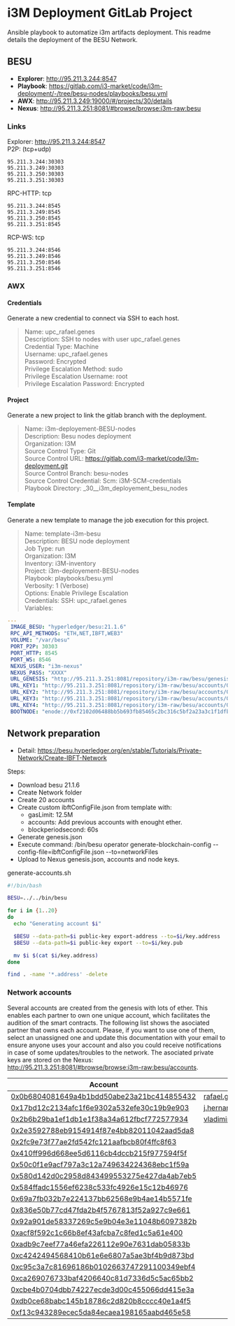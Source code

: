 # i3M Deployment GitLab Project

Ansible playbook to automatize i3m artifacts deployment. This readme details the deployment of the BESU Network.

## BESU

- **Explorer**: <http://95.211.3.244:8547>
- **Playbook**: <https://gitlab.com/i3-market/code/i3m-deployment/-/tree/besu-nodes/playbooks/besu.yml>
- **AWX**: <http://95.211.3.249:19000/#/projects/30/details>
- **Nexus**: <http://95.211.3.251:8081/#browse/browse:i3m-raw:besu>

### Links 

Explorer: <http://95.211.3.244:8547>  
P2P: (tcp+udp)  

    95.211.3.244:30303  
    95.211.3.249:30303  
    95.211.3.250:30303  
    95.211.3.251:30303  

RPC-HTTP: tcp  

    95.211.3.244:8545  
    95.211.3.249:8545  
    95.211.3.250:8545  
    95.211.3.251:8545  
  
RCP-WS: tcp

    95.211.3.244:8546  
    95.211.3.249:8546  
    95.211.3.250:8546  
    95.211.3.251:8546  

### AWX

#### Credentials

Generate a new credential to connect via SSH to each host.  

> Name: upc_rafael.genes  
> Description: SSH to nodes with user upc_rafael.genes  
> Credential Type: Machine  
> Username: upc_rafael.genes  
> Password: Encrypted  
> Privilege Escalation Method: sudo  
> Privilege Escalation Username: root  
> Privilege Escalation Password: Encrypted  

#### Project

Generate a new project to link the gitlab branch with the deployment.  

> Name: i3m-deployement-BESU-nodes  
> Description: Besu nodes deployment  
> Organization: I3M  
> Source Control Type: Git  
> Source Control URL: <https://gitlab.com/i3-market/code/i3m-deployment.git>  
> Source Control Branch: besu-nodes  
> Source Control Credential: Scm: i3M-SCM-credentials   
> Playbook Directory: _30__i3m_deployement_besu_nodes  

#### Template

Generate a new template to manage the job execution for this project.

> Name: template-i3m-besu  
> Description: BESU node deployment  
> Job Type: run  
> Organization: I3M  
> Inventory: i3M-inventory  
> Project: i3m-deployement-BESU-nodes  
> Playbook: playbooks/besu.yml  
> Verbosity: 1 (Verbose)  
> Options: Enable Privilege Escalation  
> Credentials: SSH: upc_rafael.genes  
> Variables:  

```yml
---
 IMAGE_BESU: "hyperledger/besu:21.1.6"
 RPC_API_METHODS: "ETH,NET,IBFT,WEB3"
 VOLUME: "/var/besu"
 PORT_P2P: 30303
 PORT_HTTP: 8545
 PORT_WS: 8546
 NEXUS_USER: "i3m-nexus"
 NEXUS_PASS: "XXXX"
 URL_GENESIS: "http://95.211.3.251:8081/repository/i3m-raw/besu/genesis.json"
 URL_KEY1: "http://95.211.3.251:8081/repository/i3m-raw/besu/accounts/0xXXXX"
 URL_KEY2: "http://95.211.3.251:8081/repository/i3m-raw/besu/accounts/0xXXXX"
 URL_KEY3: "http://95.211.3.251:8081/repository/i3m-raw/besu/accounts/0xXXXX"
 URL_KEY4: "http://95.211.3.251:8081/repository/i3m-raw/besu/accounts/0xXXXX"
 BOOTNODE: "enode://0xf2102d06488bb5b693fb85465c2bc316c5bf2a23a3c1f1dfb9e20733c67f7c41279a09f0f6c11a6964f0d0bf8ae85484e253e1196606b168faf77ffbfc081374@95.211.3.244:30303?discport=30303"
```

## Network preparation

- Detail: <https://besu.hyperledger.org/en/stable/Tutorials/Private-Network/Create-IBFT-Network>

Steps:
 - Download besu 21.1.6
 - Create Network folder
 - Create 20 accounts
 - Create custom ibftConfigFile.json from template with:
    - gasLimit: 12.5M
    - accounts: Add previous accounts with enought ether.
    - blockperiodsecond: 60s
 - Generate genesis.json
 - Execute command: /bin/besu operator generate-blockchain-config --config-file=ibftConfigFile.json --to=networkFiles
 - Upload to Nexus genesis.json, accounts and node keys.
 
 generate-accounts.sh  
```bash
#!/bin/bash

BESU=../../bin/besu

for i in {1..20}
do
  echo "Generating account $i"

  $BESU --data-path=$i public-key export-address --to=$i/key.address
  $BESU --data-path=$i public-key export --to=$i/key.pub

  mv $i $(cat $i/key.address)
done

find . -name '*.address' -delete
```

### Network accounts

Several accounts are created from the genesis with lots of ether. This enables each partner to own one unique account, which facilitates the audition of the smart contracts. The following list shows the asociated partner that owns each account. Please, if you want to use one of them, select an unassigned one and update this documentation with your email to ensure anyone uses your account and also you could receive notifications in case of some updates/troubles to the network. The asociated private keys are stored on the Nexus: <http://95.211.3.251:8081/#browse/browse:i3m-raw:besu/accounts>.


| Account | Responsible |
| ------ | ------ |
| [0x0b6804081649a4b1bdd50abe23a21bc414855432](http://95.211.3.251:8081/#browse/browse:i3m-raw:besu/accounts/0x0b6804081649a4b1bdd50abe23a21bc414855432) | rafael.genes@upc.edu |
| [0x17bd12c2134afc1f6e9302a532efe30c19b9e903](http://95.211.3.251:8081/#browse/browse:i3m-raw:besu/accounts/0x17bd12c2134afc1f6e9302a532efe30c19b9e903) | j.hernandez@upc.edu |
| [0x2b6b29ba1ef1db1e1f38a34a612fbcf772577934](http://95.211.3.251:8081/#browse/browse:i3m-raw:besu/accounts/0x2b6b29ba1ef1db1e1f38a34a612fbcf772577934) | vladimir.rogojin@guardtime.com |
| [0x2e3592788eb9154914f87e4bb82011042aad5da8](http://95.211.3.251:8081/#browse/browse:i3m-raw:besu/accounts/0x2e3592788eb9154914f87e4bb82011042aad5da8) | |
| [0x2fc9e73f77ae2fd542fc121aafbcb80f4ffc8f63](http://95.211.3.251:8081/#browse/browse:i3m-raw:besu/accounts/0x2fc9e73f77ae2fd542fc121aafbcb80f4ffc8f63) | |
| [0x410ff996d668ee5d6116cb4dccb215f977594f5f](http://95.211.3.251:8081/#browse/browse:i3m-raw:besu/accounts/0x410ff996d668ee5d6116cb4dccb215f977594f5f) | |
| [0x50c0f1e9acf797a3c12a749634224368ebc1f59a](http://95.211.3.251:8081/#browse/browse:i3m-raw:besu/accounts/0x50c0f1e9acf797a3c12a749634224368ebc1f59a) | |
| [0x580d142d0c2958d843499553275e427da4ab7eb5](http://95.211.3.251:8081/#browse/browse:i3m-raw:besu/accounts/0x580d142d0c2958d843499553275e427da4ab7eb5) | |
| [0x584ffadc1556ef6238c533fc4926e15c12b46976](http://95.211.3.251:8081/#browse/browse:i3m-raw:besu/accounts/0x584ffadc1556ef6238c533fc4926e15c12b46976) | |
| [0x69a7fb032b7e224137bb62568e9b4ae14b5571fe](http://95.211.3.251:8081/#browse/browse:i3m-raw:besu/accounts/0x69a7fb032b7e224137bb62568e9b4ae14b5571fe) | |
| [0x836e50b77cd47fda2b4f5767813f52a927c9e661](http://95.211.3.251:8081/#browse/browse:i3m-raw:besu/accounts/0x836e50b77cd47fda2b4f5767813f52a927c9e661) | |
| [0x92a901de58337269c5e9b04e3e11048b6097382b](http://95.211.3.251:8081/#browse/browse:i3m-raw:besu/accounts/0x92a901de58337269c5e9b04e3e11048b6097382b) | |
| [0xacf8f592c1c66b8ef43afcba7c8fed1c5a61e400](http://95.211.3.251:8081/#browse/browse:i3m-raw:besu/accounts/0xacf8f592c1c66b8ef43afcba7c8fed1c5a61e400) | |
| [0xadb9c7eef77a46efa226112e90e7631dab05833b](http://95.211.3.251:8081/#browse/browse:i3m-raw:besu/accounts/0xadb9c7eef77a46efa226112e90e7631dab05833b) | |
| [0xc4242494568410b61e6e6807a5ae3bf4b9d873bd](http://95.211.3.251:8081/#browse/browse:i3m-raw:besu/accounts/0xc4242494568410b61e6e6807a5ae3bf4b9d873bd) | |
| [0xc95c3a7c81696186b0102663747291100349ebf4](http://95.211.3.251:8081/#browse/browse:i3m-raw:besu/accounts/0xc95c3a7c81696186b0102663747291100349ebf4) | |
| [0xca269076733baf4206640c81d7336d5c5ac65bb2](http://95.211.3.251:8081/#browse/browse:i3m-raw:besu/accounts/0xca269076733baf4206640c81d7336d5c5ac65bb2) | |
| [0xcbe4b0704dbb74227ecde3d00c455066dd415e3a](http://95.211.3.251:8081/#browse/browse:i3m-raw:besu/accounts/0xcbe4b0704dbb74227ecde3d00c455066dd415e3a) | |
| [0xdb0ce68babc145b18786c2d820b8cccc40e1a4f5](http://95.211.3.251:8081/#browse/browse:i3m-raw:besu/accounts/0xdb0ce68babc145b18786c2d820b8cccc40e1a4f5) | |
| [0xf13c943289ecec5da84ecaea198165aabd465e58](http://95.211.3.251:8081/#browse/browse:i3m-raw:besu/accounts/0xf13c943289ecec5da84ecaea198165aabd465e58) | |

